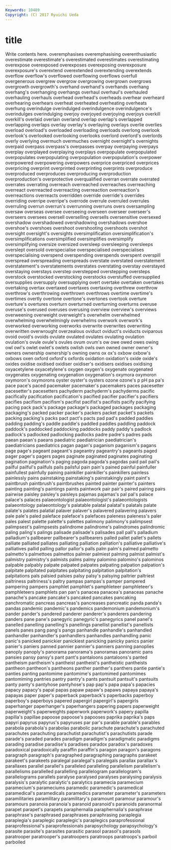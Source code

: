 ```yaml
---
Keywords: 10489 
Copyright: (C) 2017 Ryuichi Ueda
---
```


# title

Write contents here.
overemphasises overemphasising overenthusiastic overestimate overestimate's overestimated overestimates overestimating overexpose overexposed
overexposes overexposing overexposure overexposure's overextend overextended overextending overextends overflow overflow's
overflowed overflowing overflows overfull overgenerous overgrew overgrow overgrowing overgrown overgrows
overgrowth overgrowth's overhand overhand's overhands overhang overhang's overhanging overhangs overhaul
overhaul's overhauled overhauling overhauls overhead overhead's overheads overhear overheard overhearing
overhears overheat overheated overheating overheats overhung overindulge overindulged overindulgence overindulgence's
overindulges overindulging overjoy overjoyed overjoying overjoys overkill overkill's overlaid overlain
overland overlap overlap's overlapped overlapping overlaps overlay overlay's overlaying overlays
overlie overlies overload overload's overloaded overloading overloads overlong overlook overlook's
overlooked overlooking overlooks overlord overlord's overlords overly overlying overmuch overmuches
overnight overnight's overnights overpaid overpass overpass's overpasses overpay overpaying overpays
overplay overplayed overplaying overplays overpopulate overpopulated overpopulates overpopulating overpopulation overpopulation's
overpower overpowered overpowering overpowers overprice overpriced overprices overpricing overprint overprinted
overprinting overprints overproduce overproduced overproduces overproducing overproduction overproduction's overprotective overqualified
overran overrate overrated overrates overrating overreach overreached overreaches overreaching overreact
overreacted overreacting overreaction overreaction's overreactions overreacts overridden override override's overrides
overriding overripe overripe's overrode overrule overruled overrules overruling overrun overrun's
overrunning overruns overs oversampling oversaw overseas oversee overseeing overseen overseer
overseer's overseers oversees oversell overselling oversells oversensitive oversexed overshadow overshadowed
overshadowing overshadows overshoe overshoe's overshoes overshoot overshooting overshoots overshot oversight
oversight's oversights oversimplification oversimplification's oversimplifications oversimplified oversimplifies oversimplify oversimplifying oversize
oversized oversleep oversleeping oversleeps overslept oversold overspecialise overspecialised overspecialises overspecialising
overspend overspending overspends overspent overspill overspread overspreading overspreads overstate overstated
overstatement overstatement's overstatements overstates overstating overstay overstayed overstaying overstays overstep
overstepped overstepping oversteps overstock overstocked overstocking overstocks overstuffed oversupplied oversupplies
oversupply oversupplying overt overtake overtaken overtakes overtaking overtax overtaxed overtaxes
overtaxing overthrew overthrow overthrow's overthrowing overthrown overthrows overtime overtime's overtimes
overtly overtone overtone's overtones overtook overture overture's overtures overturn overturned
overturning overturns overuse overuse's overused overuses overusing overview overview's overviews
overweening overweight overweight's overwhelm overwhelmed overwhelming overwhelmingly overwhelms overwork overwork's
overworked overworking overworks overwrite overwrites overwriting overwritten overwrought overzealous oviduct
oviduct's oviducts oviparous ovoid ovoid's ovoids ovulate ovulated ovulates ovulating
ovulation ovulation's ovule ovule's ovules ovum ovum's ow owe owed
owes owing owl owl's owlet owlet's owlets owlish owls own
owned owner owner's owners ownership ownership's owning owns ox ox's
oxbow oxbow's oxbows oxen oxford oxford's oxfords oxidation oxidation's oxide
oxide's oxides oxidise oxidised oxidiser oxidiser's oxidisers oxidises oxidising oxyacetylene
oxyacetylene's oxygen oxygen's oxygenate oxygenated oxygenates oxygenating oxygenation oxygenation's oxymora
oxymoron oxymoron's oxymorons oyster oyster's oysters ozone ozone's p pH
pa pa's pace pace's paced pacemaker pacemaker's pacemakers paces pacesetter
pacesetter's pacesetters pachyderm pachyderm's pachyderms pacific pacifically pacification pacification's pacified
pacifier pacifier's pacifiers pacifies pacifism pacifism's pacifist pacifist's pacifists pacify
pacifying pacing pack pack's package package's packaged packages packaging packaging's
packed packer packer's packers packet packet's packets packing packing's packs
pact pact's pacts pad pad's padded paddies padding padding's paddle
paddle's paddled paddles paddling paddock paddock's paddocked paddocking paddocks paddy
paddy's padlock padlock's padlocked padlocking padlocks padre padre's padres pads
paean paean's paeans paediatric paediatrician paediatrician's paediatricians paediatrics pagan pagan's
paganism paganism's pagans page page's pageant pageant's pageantry pageantry's pageants
paged pager pager's pagers pages paginate paginated paginates paginating pagination
pagination's paging pagoda pagoda's pagodas paid pail pail's pailful pailful's
pailfuls pails pailsful pain pain's pained painful painfuller painfullest painfully
paining painkiller painkiller's painkillers painless painlessly pains painstaking painstaking's painstakingly
paint paint's paintbrush paintbrush's paintbrushes painted painter painter's painters painting
painting's paintings paints paintwork pair pair's paired pairing pairs pairwise
paisley paisley's paisleys pajamas pajamas's pal pal's palace palace's palaces
palaeontologist palaeontologist's palaeontologists palaeontology palaeontology's palatable palatal palatal's palatals palate
palate's palates palatial palaver palaver's palavered palavering palavers pale pale's
paled paleface paleface's palefaces paleness paleness's paler pales palest palette
palette's palettes palimony palimony's palimpsest palimpsest's palimpsests palindrome palindrome's palindromes
palindromic paling paling's palings palisade palisade's palisades pall pall's palladium
palladium's pallbearer pallbearer's pallbearers palled pallet pallet's pallets palliate palliated
palliates palliating palliation palliation's palliative palliative's palliatives pallid palling pallor
pallor's palls palm palm's palmed palmetto palmetto's palmettoes palmettos palmier
palmiest palming palmist palmist's palmistry palmistry's palmists palms palmy palomino
palomino's palominos palpable palpably palpate palpated palpates palpating palpation palpation's
palpitate palpitated palpitates palpitating palpitation palpitation's palpitations pals palsied palsies
palsy palsy's palsying paltrier paltriest paltriness paltriness's paltry pampas pampas's
pamper pampered pampering pampers pamphlet pamphlet's pamphleteer pamphleteer's pamphleteers pamphlets
pan pan's panacea panacea's panaceas panache panache's pancake pancake's pancaked
pancakes pancaking panchromatic pancreas pancreas's pancreases pancreatic panda panda's pandas
pandemic pandemic's pandemics pandemonium pandemonium's pander pander's pandered panderer panderer's
panderers pandering panders pane pane's panegyric panegyric's panegyrics panel panel's
panelled panelling panelling's panellings panellist panellist's panellists panels panes pang
pang's pangs panhandle panhandle's panhandled panhandler panhandler's panhandlers panhandles panhandling
panic panic's panicked panickier panickiest panicking panicky panics panier panier's
paniers panned pannier pannier's panniers panning panoplies panoply panoply's panorama
panorama's panoramas panoramic pans pansies pansy pansy's pant pant's pantaloons
pantaloons's panted pantheism pantheism's pantheist pantheist's pantheistic pantheists pantheon pantheon's
pantheons panther panther's panthers pantie pantie's panties panting pantomime pantomime's
pantomimed pantomimes pantomiming pantries pantry pantry's pants pantsuit pantsuit's pantsuits
panty panty's pantyhose pantyhose's pap pap's papa papa's papacies papacy
papacy's papal papas papaw papaw's papaws papaya papaya's papayas paper
paper's paperback paperback's paperbacks paperboy paperboy's paperboys papered papergirl papergirl's
papergirls paperhanger paperhanger's paperhangers papering papers paperweight paperweight's paperweights paperwork
paperwork's papery papilla papilla's papillae papoose papoose's papooses paprika paprika's
paps papyri papyrus papyrus's papyruses par par's parable parable's parables
parabola parabola's parabolas parabolic parachute parachute's parachuted parachutes parachuting parachutist
parachutist's parachutists parade parade's paraded parades paradigm paradigm's paradigmatic paradigms
parading paradise paradise's paradises paradox paradox's paradoxes paradoxical paradoxically paraffin
paraffin's paragon paragon's paragons paragraph paragraph's paragraphed paragraphing paragraphs parakeet
parakeet's parakeets paralegal paralegal's paralegals parallax parallax's parallaxes parallel parallel's
paralleled paralleling parallelism parallelism's parallelisms parallelled parallelling parallelogram parallelogram's parallelograms
parallels paralyse paralysed paralyses paralysing paralysis paralysis's paralytic paralytic's paralytics
paramecia paramecium paramecium's parameciums paramedic paramedic's paramedical paramedical's paramedicals paramedics
parameter parameter's parameters paramilitaries paramilitary paramilitary's paramount paramour paramour's paramours
paranoia paranoia's paranoid paranoid's paranoids paranormal parapet parapet's parapets paraphernalia
paraphernalia's paraphrase paraphrase's paraphrased paraphrases paraphrasing paraplegia paraplegia's paraplegic paraplegic's
paraplegics paraprofessional paraprofessional's paraprofessionals parapsychology parapsychology's parasite parasite's parasites parasitic
parasol parasol's parasols paratrooper paratrooper's paratroopers paratroops paratroops's parboil parboiled
